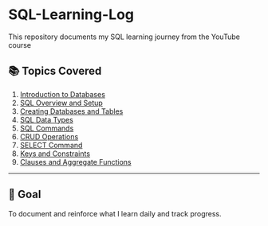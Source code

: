 # SQL-Learning-Log


This repository documents my SQL learning journey from the YouTube course 

## 📚 Topics Covered

1. [Introduction to Databases](introduction-to-databases.md)
2. [SQL Overview and Setup](02-sql-overview-and-setup.md)
3. [Creating Databases and Tables](03-creating-databases-and-tables.md)
4. [SQL Data Types](04-sql-datatypes.md)
5. [SQL Commands](05-sql-commands.md)
6. [CRUD Operations](06-crud-operations.md)
7. [SELECT Command](07-select-command.md)
8. [Keys and Constraints](08-keys-and-constraints.md)
9. [Clauses and Aggregate Functions](09-clauses-and-aggregate-functions.md)

---

## 🎯 Goal

To document and reinforce what I learn daily and track progress.

